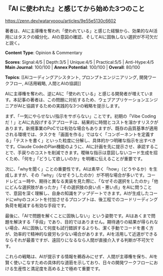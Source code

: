 ## 『AI に使われた』と感じてから始めた3つのこと

https://zenn.dev/wataryooou/articles/9e55e5130c6602

著者は、AIに主導権を奪われ「使われている」と感じた経験から、効果的なAI活用にはタスクの細分化、AIの意図の確認、そしてAIに固執しない選択が不可欠だと説く。

**Content Type**: Opinion & Commentary

**Scores**: Signal:4/5 | Depth:3/5 | Unique:4/5 | Practical:5/5 | Anti-Hype:4/5
**Main Journal**: 100/100 | **Annex Potential**: 100/100 | **Overall**: 80/100

**Topics**: [[AIコーディングアシスタント, プロンプトエンジニアリング, 開発ワークフロー, AI活用戦略, 人間とAIの協調]]

AIに主導権を奪われ、逆にAIに「使われている」と感じる開発者が増えています。本記事の著者は、この問題に対処するため、ウェブアプリケーションエンジニアがAIと協調するための実践的な3つの戦略を提示します。

まず、「一気にやらせない/指示をサボらない」ことです。初期の「Vibe Codingだ！」とAIに丸投げするアプローチは、結果的に時間とコストを溶かすリスクがあります。新規事業のPoCでは有効な場合もありますが、既存の品質基準が適用される環境では、タスクを「画面を作る」ではなく「コンポーネントを定義する」「テストを書く」といった粒度に分解し、具体的かつ明確な指示を出すべきです。Claude CodeのPlan機能のように、AIに計画を先に提示させ、承認することで、手戻りのコストを削減できます。曖昧な指示は意図しないコード生成を招くため、「何を」「どうして欲しいのか」を明確に伝えることが重要です。

次に、「whyを聞く」ことの重要性です。AIは素早く「how」（どうやるか）を生成しますが、その「why」（なぜそうしたのか）が不明な場合が多いです。コードレビュー時や、期待と異なる実装を見た際に、「なぜその選択をしたのか」「他にどんな選択肢があったか」「その選択肢の良い点・悪い点」をAIに問うことで、意図を深く理解し、自身の知識をアップデートできます。AIが生成したコードにwhyのコメントを付加させるプロンプトは、後工程でのコードリーディング負荷を軽減する有効な手段です。

最後に、「AIで問題を解くことに固執しない」という姿勢です。AIはあくまで問題を解決する「手段」であり、目的ではありません。期待通りの結果が得られない場合、AIに固執して何度も試行錯誤するよりも、潔く手動でコードを書く方が、効率的で精神的な疲労も少ない場合があります。AIを活用して近道ができるならそれが最善ですが、遠回りになるなら人間が直接介入する判断が不可欠です。

これらの戦略は、AIが提示する情報を鵜呑みにせず、人間が主導権を保ち、AIを賢く使いこなすための具体的な道筋を示しており、日々の開発ワークフローにおける生産性と満足度を高める上で極めて重要です。
